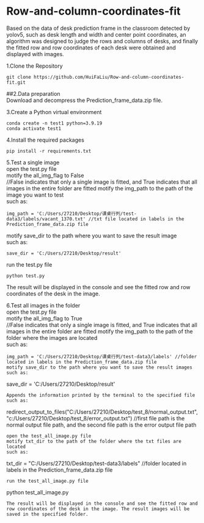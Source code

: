 # Row-and-column-coordinates-fit
Based on the data of desk prediction frame in the classroom detected by yolov5, such as desk length and width and center point coordinates, an algorithm was designed to judge the rows and columns of desks, and finally the fitted row and row coordinates of each desk were obtained and displayed with images. 

1.Clone the Repository  

```
git clone https://github.com/HuiFaLiu/Row-and-column-coordinates-fit.git
```
##2.Data preparation   
Download and decompress the Prediction_frame_data.zip file. 

3.Create a Python virtual environment
```
conda create -n test1 python=3.9.19
conda activate test1
```

4.Install the required packages
```
pip install -r requirements.txt
```

5.Test a single image   
open the test.py file    
motify the all_img_flag to False    
//False indicates that only a single image is fitted, and True indicates that all images in the entire folder are fitted
motify the img_path to the path of the image you want to test   
such as:
```
img_path = 'C:/Users/27210/Desktop/课桌行列/test-data3/labels/vacant_1370.txt' //txt file located in labels in the Prediction_frame_data.zip file
```
motify save_dir to the path where you want to save the result image   
such as: 
```
save_dir = 'C:/Users/27210/Desktop/result'
```
run the test.py file
```
python test.py
```
The result will be displayed in the console and see the fitted row and row coordinates of the desk in the image.


6.Test all images in the folder   
open the test.py file    
motify the all_img_flag to True    
//False indicates that only a single image is fitted, and True indicates that all images in the entire folder are fitted
motify the img_path to the path of the folder where the images are located   
such as:
```
img_path = 'C:/Users/27210/Desktop/课桌行列/test-data3/labels' //folder located in labels in the Prediction_frame_data.zip file
motify save_dir to the path where you want to save the result images   
such as: 
```
save_dir = 'C:/Users/27210/Desktop/result'
```
Appends the information printed by the terminal to the specified file   
such as:
```
redirect_output_to_files("C:/Users/27210/Desktop/test_8/normal_output.txt", "c:/Users/27210/Desktop/test_8/error_output.txt")  //first file path is the normal output file path, and the second file path is the error output file path
```
open the test_all_image.py file    
motify txt_dir to the path of the folder where the txt files are located   
such as:
```
txt_dir = "C:/Users/27210/Desktop/test-data3/labels"   //folder located in labels in the Prediction_frame_data.zip file
```
run the test_all_image.py file
```
python test_all_image.py
```
The result will be displayed in the console and see the fitted row and row coordinates of the desk in the image. The result images will be saved in the specified folder.
